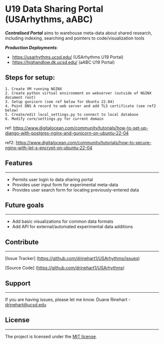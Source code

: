 # **U19 Data Sharing Portal (USArhythms, aABC)**

***Centralised Portal*** aims to warehouse meta-data about shared research, including indexing, searching and pointers to code/visualization tools

***Production Deployments***: 
- https://usarhythms.ucsd.edu/ (USArhythms U19 Portal)
- https://highandlow.dk.ucsd.edu/ (aABC U19 Portal)

## Steps for setup:

    1. Create VM running NGINX
    2. Create python virtual environment on webserver (outside of NGINX document root)
    3. Setup gunicorn (see ref below for Ubuntu 22.04)
    4. Point DNS A record to web server and add TLS certificate (see ref2 below)
    5. Create/edit local_settings.py to connect to local database
    6. Modify core/settings.py for current domain

ref: https://www.digitalocean.com/community/tutorials/how-to-set-up-django-with-postgres-nginx-and-gunicorn-on-ubuntu-22-04

ref2: https://www.digitalocean.com/community/tutorials/how-to-secure-nginx-with-let-s-encrypt-on-ubuntu-22-04

## Features

---

- Permits user login to data sharing portal
- Provides user input form for experimental meta-data
- Provides user search form for locating previously-entered data


## Future goals

---
- Add basic visualizations for common data formats
- Add API for external/automated experimental data additions

## Contribute

---

[Issue Tracker] (https://github.com/drinehart1/USArhythms/issues)

[Source Code] (https://github.com/drinehart1/USArhythms)

## Support

---

If you are having issues, please let me know.
Duane Rinehart - drinehart@ucsd.edu

## License

---
The project is licensed under the [MIT license](https://mit-license.org/).

